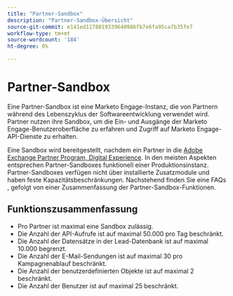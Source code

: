 ```yaml
---
title: "Partner-Sandbox"
description: "Partner-Sandbox-Übersicht"
source-git-commit: e141ed1178019339640986fb7e6fa95ca7b35fe7
workflow-type: tm+mt
source-wordcount: '184'
ht-degree: 0%

---
```



# Partner-Sandbox

Eine Partner-Sandbox ist eine Marketo Engage-Instanz, die von Partnern während des Lebenszyklus der Softwareentwicklung verwendet wird. Partner nutzen ihre Sandbox, um die Ein- und Ausgänge der Marketo Engage-Benutzeroberfläche zu erfahren und Zugriff auf Marketo Engage-API-Dienste zu erhalten.

Eine Sandbox wird bereitgestellt, nachdem ein Partner in die [Adobe Exchange Partner Program, Digital Experience](http://partners.adobe.com/technologyprogram/experiencecloud.html). In den meisten Aspekten entsprechen Partner-Sandboxes funktionell einer Produktionsinstanz. Partner-Sandboxes verfügen nicht über installierte Zusatzmodule und haben feste Kapazitätsbeschränkungen. Nachstehend finden Sie eine FAQs , gefolgt von einer Zusammenfassung der Partner-Sandbox-Funktionen.

## Funktionszusammenfassung

- Pro Partner ist maximal eine Sandbox zulässig.
- Die Anzahl der API-Aufrufe ist auf maximal 50.000 pro Tag beschränkt.
- Die Anzahl der Datensätze in der Lead-Datenbank ist auf maximal 10.000 begrenzt.
- Die Anzahl der E-Mail-Sendungen ist auf maximal 30 pro Kampagnenablauf beschränkt.
- Die Anzahl der benutzerdefinierten Objekte ist auf maximal 2 beschränkt.
- Die Anzahl der Benutzer ist auf maximal 25 beschränkt.
